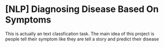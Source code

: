 # [NLP] Diagnosing Disease Based On Symptoms
This is actually an text classfication task. The main idea of this project is people tell their symptom like they are tell a story and predict their disease
